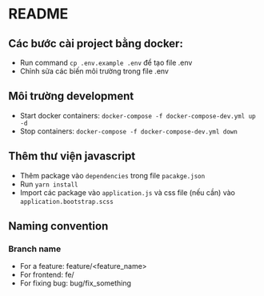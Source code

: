 # README

## Các bước cài project bằng docker:
- Run command `cp .env.example .env` để tạo file .env
- Chỉnh sửa các biến môi trường trong file .env

## Môi trường development
- Start docker containers: `docker-compose -f docker-compose-dev.yml up -d`
- Stop containers: `docker-compose -f docker-compose-dev.yml down` 

## Thêm thư viện javascript
- Thêm package vào `dependencies` trong file `pacakge.json`
- Run `yarn install`
- Import các package vào `application.js` và css file (nếu cần) vào `application.bootstrap.scss`

## Naming convention
### Branch name
+ For a feature: feature/<feature_name>
+ For frontend: fe/<component>
+ For fixing bug: bug/fix_something
